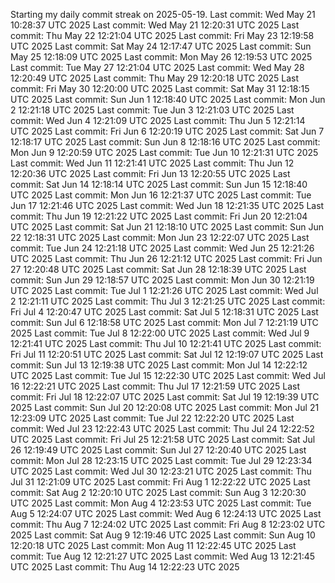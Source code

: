 Starting my daily commit streak on 2025-05-19.
Last commit: Wed May 21 10:28:37 UTC 2025
Last commit: Wed May 21 12:20:31 UTC 2025
Last commit: Thu May 22 12:21:04 UTC 2025
Last commit: Fri May 23 12:19:58 UTC 2025
Last commit: Sat May 24 12:17:47 UTC 2025
Last commit: Sun May 25 12:18:09 UTC 2025
Last commit: Mon May 26 12:19:53 UTC 2025
Last commit: Tue May 27 12:21:04 UTC 2025
Last commit: Wed May 28 12:20:49 UTC 2025
Last commit: Thu May 29 12:20:18 UTC 2025
Last commit: Fri May 30 12:20:00 UTC 2025
Last commit: Sat May 31 12:18:15 UTC 2025
Last commit: Sun Jun  1 12:18:40 UTC 2025
Last commit: Mon Jun  2 12:21:18 UTC 2025
Last commit: Tue Jun  3 12:21:03 UTC 2025
Last commit: Wed Jun  4 12:21:09 UTC 2025
Last commit: Thu Jun  5 12:21:14 UTC 2025
Last commit: Fri Jun  6 12:20:19 UTC 2025
Last commit: Sat Jun  7 12:18:17 UTC 2025
Last commit: Sun Jun  8 12:18:16 UTC 2025
Last commit: Mon Jun  9 12:20:59 UTC 2025
Last commit: Tue Jun 10 12:21:31 UTC 2025
Last commit: Wed Jun 11 12:21:41 UTC 2025
Last commit: Thu Jun 12 12:20:36 UTC 2025
Last commit: Fri Jun 13 12:20:55 UTC 2025
Last commit: Sat Jun 14 12:18:14 UTC 2025
Last commit: Sun Jun 15 12:18:40 UTC 2025
Last commit: Mon Jun 16 12:21:37 UTC 2025
Last commit: Tue Jun 17 12:21:46 UTC 2025
Last commit: Wed Jun 18 12:21:35 UTC 2025
Last commit: Thu Jun 19 12:21:22 UTC 2025
Last commit: Fri Jun 20 12:21:04 UTC 2025
Last commit: Sat Jun 21 12:18:10 UTC 2025
Last commit: Sun Jun 22 12:18:31 UTC 2025
Last commit: Mon Jun 23 12:22:07 UTC 2025
Last commit: Tue Jun 24 12:21:18 UTC 2025
Last commit: Wed Jun 25 12:21:26 UTC 2025
Last commit: Thu Jun 26 12:21:12 UTC 2025
Last commit: Fri Jun 27 12:20:48 UTC 2025
Last commit: Sat Jun 28 12:18:39 UTC 2025
Last commit: Sun Jun 29 12:18:57 UTC 2025
Last commit: Mon Jun 30 12:21:19 UTC 2025
Last commit: Tue Jul  1 12:21:26 UTC 2025
Last commit: Wed Jul  2 12:21:11 UTC 2025
Last commit: Thu Jul  3 12:21:25 UTC 2025
Last commit: Fri Jul  4 12:20:47 UTC 2025
Last commit: Sat Jul  5 12:18:31 UTC 2025
Last commit: Sun Jul  6 12:18:58 UTC 2025
Last commit: Mon Jul  7 12:21:19 UTC 2025
Last commit: Tue Jul  8 12:22:00 UTC 2025
Last commit: Wed Jul  9 12:21:41 UTC 2025
Last commit: Thu Jul 10 12:21:41 UTC 2025
Last commit: Fri Jul 11 12:20:51 UTC 2025
Last commit: Sat Jul 12 12:19:07 UTC 2025
Last commit: Sun Jul 13 12:19:38 UTC 2025
Last commit: Mon Jul 14 12:22:12 UTC 2025
Last commit: Tue Jul 15 12:22:30 UTC 2025
Last commit: Wed Jul 16 12:22:21 UTC 2025
Last commit: Thu Jul 17 12:21:59 UTC 2025
Last commit: Fri Jul 18 12:22:07 UTC 2025
Last commit: Sat Jul 19 12:19:39 UTC 2025
Last commit: Sun Jul 20 12:20:08 UTC 2025
Last commit: Mon Jul 21 12:23:09 UTC 2025
Last commit: Tue Jul 22 12:22:20 UTC 2025
Last commit: Wed Jul 23 12:22:43 UTC 2025
Last commit: Thu Jul 24 12:22:52 UTC 2025
Last commit: Fri Jul 25 12:21:58 UTC 2025
Last commit: Sat Jul 26 12:19:49 UTC 2025
Last commit: Sun Jul 27 12:20:40 UTC 2025
Last commit: Mon Jul 28 12:23:15 UTC 2025
Last commit: Tue Jul 29 12:23:34 UTC 2025
Last commit: Wed Jul 30 12:23:21 UTC 2025
Last commit: Thu Jul 31 12:21:09 UTC 2025
Last commit: Fri Aug  1 12:22:22 UTC 2025
Last commit: Sat Aug  2 12:20:10 UTC 2025
Last commit: Sun Aug  3 12:20:30 UTC 2025
Last commit: Mon Aug  4 12:23:53 UTC 2025
Last commit: Tue Aug  5 12:24:07 UTC 2025
Last commit: Wed Aug  6 12:24:13 UTC 2025
Last commit: Thu Aug  7 12:24:02 UTC 2025
Last commit: Fri Aug  8 12:23:02 UTC 2025
Last commit: Sat Aug  9 12:19:46 UTC 2025
Last commit: Sun Aug 10 12:20:18 UTC 2025
Last commit: Mon Aug 11 12:22:45 UTC 2025
Last commit: Tue Aug 12 12:21:27 UTC 2025
Last commit: Wed Aug 13 12:21:45 UTC 2025
Last commit: Thu Aug 14 12:22:23 UTC 2025
